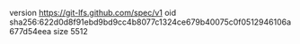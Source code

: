 version https://git-lfs.github.com/spec/v1
oid sha256:622d0d8f91ebd9bd9cc4b8077c1324ce679b40075c0f0512946106a677d54eea
size 5512
